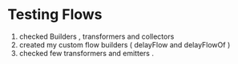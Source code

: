 # Testing Flows 

1. checked Builders , transformers and collectors 
2. created my custom flow builders ( delayFlow and delayFlowOf )
3. checked few transformers  and emitters . 